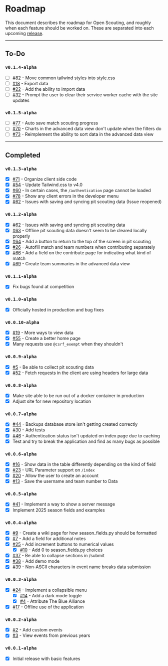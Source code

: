 # Roadmap
This document describes the roadmap for Open Scouting, and roughly when each feature should be worked on. These are separated into each upcoming [release](https://github.com/FRC-Team3484/open-scouting/releases).

---

## To-Do
### `v0.1.4-alpha`
- [ ] [#82](https://github.com/FRC-Team3484/open-scouting/issues/82) - Move common tailwind styles into style.css
- [ ] [#18](https://github.com/FRC-Team3484/open-scouting/issues/18) - Export data
- [ ] [#22](https://github.com/FRC-Team3484/open-scouting/issues/22) - Add the ability to import data
- [ ] [#32](https://github.com/FRC-Team3484/open-scouting/issues/32) - Prompt the user to clear their service worker cache with the site updates

### `v0.1.5-alpha`
- [ ] [#77](https://github.com/FRC-Team3484/open-scouting/issues/77) - Auto save match scouting progress
- [ ] [#70](https://github.com/FRC-Team3484/open-scouting/issues/70) - Charts in the advanced data view don't update when the filters do
- [ ] [#73](https://github.com/FRC-Team3484/open-scouting/issues/73) - Reimplement the ability to sort data in the advanced data view

---
## Completed
### `v0.1.3-alpha`
- [x] [#71](https://github.com/FRC-Team3484/open-scouting/issues/71) - Organize client side code
- [x] [#54](https://github.com/FRC-Team3484/open-scouting/issues/54) - Update Tailwind.css to v4.0
- [x] [#60](https://github.com/FRC-Team3484/open-scouting/issues/60) - In certain cases, the `/authentication` page cannot be loaded
- [x] [#78](https://github.com/FRC-Team3484/open-scouting/issues/78) - Show any client errors in the developer menu
- [x] [#62](https://github.com/FRC-Team3484/open-scocompetitionuting/issues/62) - Issues with saving and syncing pit scouting data (Issue reopened)

### `v0.1.2-alpha`
- [x] [#62](https://github.com/FRC-Team3484/open-scouting/issues/62) - Issues with saving and syncing pit scouting data
- [x] [#63](https://github.com/FRC-Team3484/open-scouting/issues/63) - Offline pit scouting data doesn't seem to be cleared locally properly
- [x] [#64](https://github.com/FRC-Team3484/open-scouting/issues/64) - Add a button to return to the top of the screen in pit scouting
- [x] [#26](https://github.com/FRC-Team3484/open-scouting/issues/26) - Autofill match and team numbers when contributing separately
- [x] [#66](https://github.com/FRC-Team3484/open-scouting/issues/66) - Add a field on the contribute page for indicating what kind of match
- [x] [#69](https://github.com/FRC-Team3484/open-scouting/issues/69) - Create team summaries in the advanced data view

### `v0.1.1-alpha`
- [x] Fix bugs found at competition

### `v0.1.0-alpha`
- [x] Officially hosted in production and bug fixes

### `v0.0.10-alpha`
- [x] [#19](https://github.com/FRC-Team3484/open-scouting/issues/19) - More ways to view data
- [x] [#55](https://github.com/FRC-Team3484/open-scouting/issues/55) - Create a better home page
- [x] Many requests use `@csrf_exempt` when they shouldn't

### `v0.0.9-alpha`
- [x] [#5](https://github.com/FRC-Team3484/open-scouting/issues/5) - Be able to collect pit scouting data
- [x] [#52](https://github.com/FRC-Team3484/open-scouting/issues/52) - Fetch requests in the client are using headers for large data

### `v0.0.8-alpha`
- [x] Make site able to be run out of a docker container in production
- [x] Adjust site for new repository location

### `v0.0.7-alpha`
- [x] [#44](https://github.com/FRC-Team3484/open-scouting/issues/44) - Backups database store isn't getting created correctly
- [x] [#30](https://github.com/FRC-Team3484/open-scouting/issues/30) - Add tests
- [x] [#46](https://github.com/FRC-Team3484/open-scouting/issues/46) - Authentication status isn't updated on index page due to caching
- [x] Test and try to break the application and find as many bugs as possible

### `v0.0.6-alpha`
- [x] [#16](https://github.com/FRC-Team3484/open-scouting/issues/16) - Show data in the table differently depending on the kind of field
- [x] [#23](https://github.com/FRC-Team3484/open-scouting/issues/23) - URL Parameter support on `/index`
- [x] [#20](https://github.com/FRC-Team3484/open-scouting/issues/20) - Allow the user to create an account
- [x] [#13](https://github.com/FRC-Team3484/open-scouting/issues/13) - Save the username and team number to Data

### `v0.0.5-alpha`
- [x] [#41](https://github.com/FRC-Team3484/open-scouting/issues/41) - Implement a way to show a server message
- [x] Implement 2025 season fields and examples

### `v0.0.4-alpha`
- [x] [#9](https://github.com/FRC-Team3484/open-scouting/issues/9) - Create a wiki page for how season_fields.py should be formatted
- [x] [#7](https://github.com/FRC-Team3484/open-scouting/issues/7) - Add a field for additional notes
- [x] [#25](https://github.com/FRC-Team3484/open-scouting/issues/25) - Add increment buttons to numerical values
  - [x] [#10](https://github.com/FRC-Team3484/open-scouting/issues/10) - Add 0 to season_fields.py choices
- [x] [#37](https://github.com/FRC-Team3484/open-scouting/issues/37) - Be able to collapse sections in /submit
- [x] [#38](https://github.com/FRC-Team3484/open-scouting/issues/38) - Add demo mode
- [x] [#39](https://github.com/FRC-Team3484/open-scouting/issues/39) - Non-ASCII characters in event name breaks data submission

### `v0.0.3-alpha`
- [x] [#24](https://github.com/FRC-Team3484/open-scouting/issues/24) - Implement a collapsible menu
  - [x] [#14](https://github.com/FRC-Team3484/open-scouting/issues/14) - Add a dark mode toggle
  - [x] [#4](https://github.com/FRC-Team3484/open-scouting/issues/4) - Attribute The Blue Alliance
- [x] [#17](https://github.com/FRC-Team3484/open-scouting/issues/17) - Offline use of the application

### `v0.0.2-alpha`
- [x] [#2](https://github.com/FRC-Team3484/open-scouting/issues/2) - Add custom events
- [x] [#3](https://github.com/FRC-Team3484/open-scouting/issues/3) - View events from previous years

### `v0.0.1-alpha`
- [x] Initial release with basic features